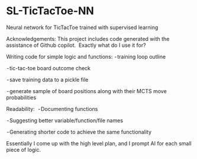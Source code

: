# SL-TicTacToe-NN
Neural network for TicTacToe trained with supervised learning

Acknowledgements:
This project includes code generated with the assistance of Github copilot. 
Exactly what do I use it for?

Writing code for simple logic and functions:
 - training loop outline
 
 - tic-tac-toe board outcome check
 
 - save training data to a pickle file
 
 - generate sample of board positions along with their MCTS move probabilities

 
Readability: 
 - Documenting functions
 
 - Suggesting better variable/function/file names
 
 - Generating shorter code to achieve the same functionality

Essentially I come up with the high level plan, and I prompt AI for each small piece of logic.
